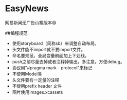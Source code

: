 EasyNews
========

网易新闻无广告山寨版本😄



##编程规范
- 使用storyboard（简称sb）来调整自动布局。
- 头文件能不import就不要import文件。
- 命名要规范，全局变量前面加上下划线。
- push之前尽量去掉或者注释掉输出，多注意，方便debug。
- 协议用"#pragma mark - protocol"来标记
- 不使用Model类
- 头文件要有一定量的注释
- 不使用prefix header 文件
- 图片使用Images.xcassets
